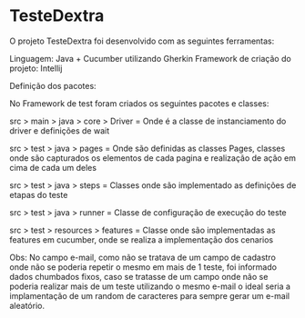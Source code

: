 # TesteDextra

O projeto TesteDextra foi desenvolvido com as seguintes ferramentas:

Linguagem: Java + Cucumber utilizando Gherkin
Framework de criação do projeto: Intellij

Definição dos pacotes:

No Framework de test foram criados os seguintes pacotes e classes:

src > main > java > core > Driver = Onde é a classe de instanciamento do driver e definições de wait

src > test > java > pages = Onde são definidas as classes Pages, classes onde são capturados os elementos de cada pagina e realização de ação em cima de cada um deles 

src > test > java > steps = Classes onde são implementado as definições de etapas do teste

src > test > java > runner = Classe de configuração de execução do teste

src > test > resources > features = Classe onde são implementadas as features em cucumber, onde se realiza a implementação dos cenarios

Obs: No campo e-mail, como não se tratava de um campo de cadastro onde não se poderia repetir o mesmo em mais de 1 teste, foi informado dados chumbados fixos, caso se tratasse de um campo onde não se poderia realizar mais de um teste utilizando o mesmo e-mail o ideal seria a implamentação de um random de caracteres para sempre gerar um e-mail aleatório.
